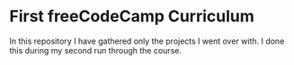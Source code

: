 # First freeCodeCamp Curriculum

In this repository I have gathered only the projects I went over with. I done this during my second run through the course. 